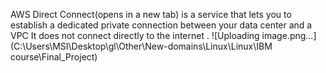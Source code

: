AWS Direct Connect(opens in a new tab) is a service that lets you to establish a dedicated private connection between your data center and a VPC
It does not connect directly to the internet .
![Uploading image.png…](C:\Users\MSI\Desktop\gl\Other\New-domains\Linux\Linux\IBM course\Final_Project)
